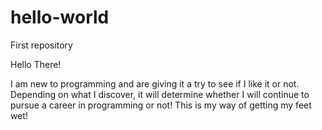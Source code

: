 # hello-world
First repository

Hello There!

I am new to programming and are giving it a try to see if I like it or not. Depending on what I discover, it will determine whether I will continue to pursue a career in programming or not!  This is my way of getting my feet wet!
